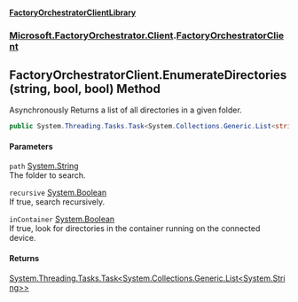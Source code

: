 #### [FactoryOrchestratorClientLibrary](./FactoryOrchestratorClientLibrary.md 'FactoryOrchestratorClientLibrary')
### [Microsoft.FactoryOrchestrator.Client](./Microsoft-FactoryOrchestrator-Client.md 'Microsoft.FactoryOrchestrator.Client').[FactoryOrchestratorClient](./Microsoft-FactoryOrchestrator-Client-FactoryOrchestratorClient.md 'Microsoft.FactoryOrchestrator.Client.FactoryOrchestratorClient')
## FactoryOrchestratorClient.EnumerateDirectories(string, bool, bool) Method
Asynchronously Returns a list of all directories in a given folder.  
```csharp
public System.Threading.Tasks.Task<System.Collections.Generic.List<string>> EnumerateDirectories(string path, bool recursive=false, bool inContainer=false);
```
#### Parameters
<a name='Microsoft-FactoryOrchestrator-Client-FactoryOrchestratorClient-EnumerateDirectories(string_bool_bool)-path'></a>
`path` [System.String](https://docs.microsoft.com/en-us/dotnet/api/System.String 'System.String')  
The folder to search.  
  
<a name='Microsoft-FactoryOrchestrator-Client-FactoryOrchestratorClient-EnumerateDirectories(string_bool_bool)-recursive'></a>
`recursive` [System.Boolean](https://docs.microsoft.com/en-us/dotnet/api/System.Boolean 'System.Boolean')  
If true, search recursively.  
  
<a name='Microsoft-FactoryOrchestrator-Client-FactoryOrchestratorClient-EnumerateDirectories(string_bool_bool)-inContainer'></a>
`inContainer` [System.Boolean](https://docs.microsoft.com/en-us/dotnet/api/System.Boolean 'System.Boolean')  
If true, look for directories in the container running on the connected device.  
  
#### Returns
[System.Threading.Tasks.Task&lt;](https://docs.microsoft.com/en-us/dotnet/api/System.Threading.Tasks.Task-1 'System.Threading.Tasks.Task')[System.Collections.Generic.List&lt;](https://docs.microsoft.com/en-us/dotnet/api/System.Collections.Generic.List-1 'System.Collections.Generic.List')[System.String](https://docs.microsoft.com/en-us/dotnet/api/System.String 'System.String')[&gt;](https://docs.microsoft.com/en-us/dotnet/api/System.Collections.Generic.List-1 'System.Collections.Generic.List')[&gt;](https://docs.microsoft.com/en-us/dotnet/api/System.Threading.Tasks.Task-1 'System.Threading.Tasks.Task')  
  
